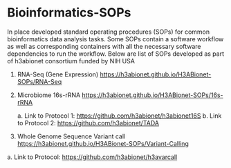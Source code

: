 # Bioinformatics-SOPs
In place developed standard operating procedures (SOPs) for common bioinformatics data analysis tasks. Some SOPs contain a software workflow as well as corresponding containers with all the necessary software dependencies to run the workflow. 
Below are list of SOPs developed as part of h3abionet consortium funded by NIH USA
1. RNA-Seq (Gene Expression)
https://h3abionet.github.io/H3ABionet-SOPs/RNA-Seq

2. Microbiome 16s-rRNA
https://h3abionet.github.io/H3ABionet-SOPs/16s-rRNA

    a.  Link to Protocol 1: https://github.com/h3abionet/h3abionet16S 
    b.  Link to Protocol 2: https://github.com/h3abionet/TADA

4. Whole Genome Sequence Variant call
https://h3abionet.github.io/H3ABionet-SOPs/Variant-Calling

  a.  Link to Protocol: https://github.com/h3abionet/h3avarcall
